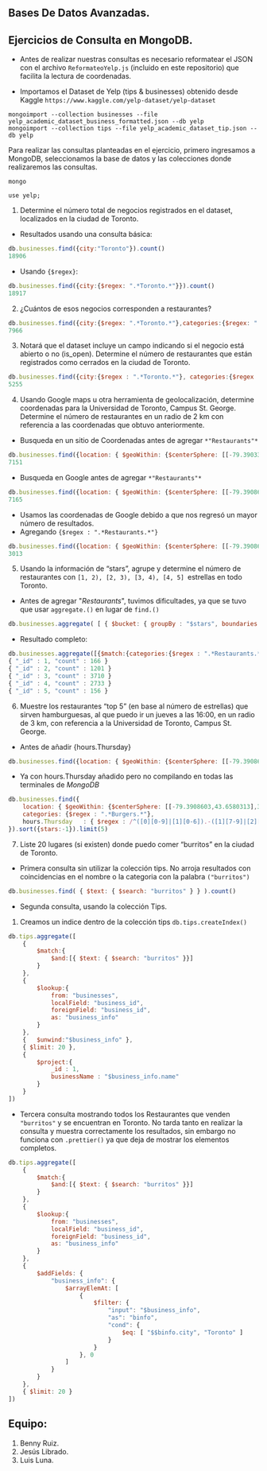 ## Bases De Datos Avanzadas.
## Ejercicios de Consulta en MongoDB.


* Antes de realizar nuestras consultas es necesario reformatear el JSON con el archivo `ReformateoYelp.js` (incluido en este repositorio) que facilita la lectura de coordenadas.

* Importamos el Dataset de Yelp (tips & businesses) obtenido desde Kaggle `https://www.kaggle.com/yelp-dataset/yelp-dataset`

```
mongoimport --collection businesses --file yelp_academic_dataset_business_formatted.json --db yelp
mongoimport --collection tips --file yelp_academic_dataset_tip.json --db yelp
```

Para realizar las consultas planteadas en el ejercicio, primero ingresamos a MongoDB, seleccionamos la base de datos y las colecciones donde realizaremos las consultas. 

```
mongo
```
```
use yelp;
```

1. Determine el número total de negocios registrados en el dataset, localizados en la ciudad de
Toronto.
* Resultados usando una consulta básica:
```js
db.businesses.find({city:"Toronto"}).count()
18906
```
* Usando `{$regex}`:
```js
db.businesses.find({city:{$regex: ".*Toronto.*"}}).count()
18917
```

2.  ¿Cuántos de esos negocios corresponden a restaurantes?
```js
db.businesses.find({city:{$regex: ".*Toronto.*"},categories:{$regex: ".*Restaurants.*"}}).count()
7966
```
3. Notará que el dataset incluye un campo indicando si el negocio está abierto o no (is_open).
Determine el número de restaurantes que están registrados como cerrados en la ciudad de
Toronto.
```js
db.businesses.find({city:{$regex : ".*Toronto.*"}, categories:{$regex : ".*Restaurants.*"} is_open:1}).count()
5255

```
4.  Usando Google maps u otra herramienta de geolocalización, determine coordenadas para la
Universidad de Toronto, Campus St. George. Determine el número de restaurantes en un radio
de 2 km con referencia a las coordenadas que obtuvo anteriormente.
*   Busqueda en un sitio de Coordenadas antes de agregar `*"Restaurants"*`
```js
db.businesses.find({location: { $geoWithin: {$centerSphere: [[-79.390331772,43.656997372],2/6378.1]}}}).count()
7151
```
*   Busqueda en Google antes de agregar `*"Restaurants"*`
```js
db.businesses.find({location: { $geoWithin: {$centerSphere: [[-79.3908603,43.6580313],2/6378.1]}}}).count()
7165

```
*   Usamos las coordenadas de Google debido a que nos regresó un mayor número de resultados.
*   Agregando `{$regex : ".*Restaurants.*"}`
```js
db.businesses.find({location: { $geoWithin: {$centerSphere: [[-79.3908603,43.6580313],2/6378.1]}},categories:{$regex : ".*Restaurants.*"}}).count() 
3013
```
5.  Usando la información de “stars”, agrupe y determine el número de restaurantes con
`[1, 2), [2, 3), [3, 4), [4, 5] `estrellas en todo Toronto.
*   Antes de agregar "*Restaurants*", tuvimos dificultades, ya que se tuvo que usar `aggregate.()` en lugar de `find.()`
```js
db.businesses.aggregate( [ { $bucket: { groupBy : "$stars", boundaries: [0,1,2,3,4,5], default: "5" } } ] )
```
*   Resultado completo:
```js
db.businesses.aggregate([{$match:{categories:{$regex : ".*Restaurants.*"},city:{$regex : ".*Toronto.*"}}},{$bucket: {groupBy: "$stars", boundaries: [0,1,2,3,4,5], default: "5"}}])
{ "_id" : 1, "count" : 166 }
{ "_id" : 2, "count" : 1201 }
{ "_id" : 3, "count" : 3710 }
{ "_id" : 4, "count" : 2733 }
{ "_id" : 5, "count" : 156 }
```
6.  Muestre los restaurantes “top 5” (en base al número de estrellas) que sirven hamburguesas, al
que puedo ir un jueves a las 16:00, en un radio de 3 km, con referencia a la Universidad de
Toronto, Campus St. George.
*   Antes de añadir {hours.Thursday}
```js
db.businesses.find({location: { $geoWithin: {$centerSphere: [[-79.3908603,43.6580313],3/6378.1]}},categories:{$regex : ".*Burgers.*"}  }).sort({stars:-1}).limit(5)
```
*   Ya con hours.Thursday añadido pero no compilando en todas las terminales de *MongoDB*
```js
db.businesses.find({
    location: { $geoWithin: {$centerSphere: [[-79.3908603,43.6580313],3/6378.1]}},
    categories: {$regex : ".*Burgers.*"},
    hours.Thursday   : { $regex : /^([0][0-9]|[1][0-6]).-([1][7-9]|[2][0-3])./ }
}).sort({stars:-1}).limit(5)
```
7.  Liste 20 lugares (si existen) donde puedo comer “burritos” en la ciudad de Toronto.
*   Primera consulta sin utilizar la colección tips. No arroja resultados con coincidencias en el nombre o la categoria con la palabra `("burritos")`
```js
db.businesses.find( { $text: { $search: "burritos" } } ).count()
```
*   Segunda consulta, usando la colección Tips.
1.  Creamos un indice dentro de la colección tips `db.tips.createIndex()`
```js
db.tips.aggregate([
    {
        $match:{
            $and:[{ $text: { $search: "burritos" }}]
        }
    },
    {
        $lookup:{
            from: "businesses",       
            localField: "business_id",   
            foreignField: "business_id", 
            as: "business_info"       
        }
    },
    {   $unwind:"$business_info" },
    { $limit: 20 },
    {   
        $project:{
            _id : 1,
            businessName : "$business_info.name"
        } 
    }
])
```
*   Tercera consulta mostrando todos los Restaurantes que venden `"burritos"` y se encuentran en Toronto. No tarda tanto en realizar la consulta y muestra correctamente los resultados, sin embargo no funciona con `.prettier()` ya que deja de mostrar los elementos completos.  
```js
db.tips.aggregate([
    {
        $match:{
            $and:[{ $text: { $search: "burritos" }}]
        }
    },
    {
        $lookup:{
            from: "businesses",
            localField: "business_id",   
            foreignField: "business_id", 
            as: "business_info"       
        }
    },
    {
        $addFields: {
            "business_info": {
                $arrayElemAt: [
                    {   
                        $filter: {
                            "input": "$business_info",
                            "as": "binfo",
                            "cond": {
                                $eq: [ "$$binfo.city", "Toronto" ]
                            }
                        }
                    }, 0
                ]
            }
        }
    },
    { $limit: 20 }
])
```
<!-- *   Segunda consulta ya usando la tabla Tips
8.  Selecione un restaurante con al menos 4.5 estrellas en la ciudad de Toronto. Determine el
nombre de uno o mas usuarios que hayan hecho una reseña con una calificación > 4 y que hayan
sido considerados usuarios “elite” en al menos un año.

```

``` -->

##  Equipo:
1.  Benny Ruiz.
2.  Jesús Librado.
3.  Luis Luna.




